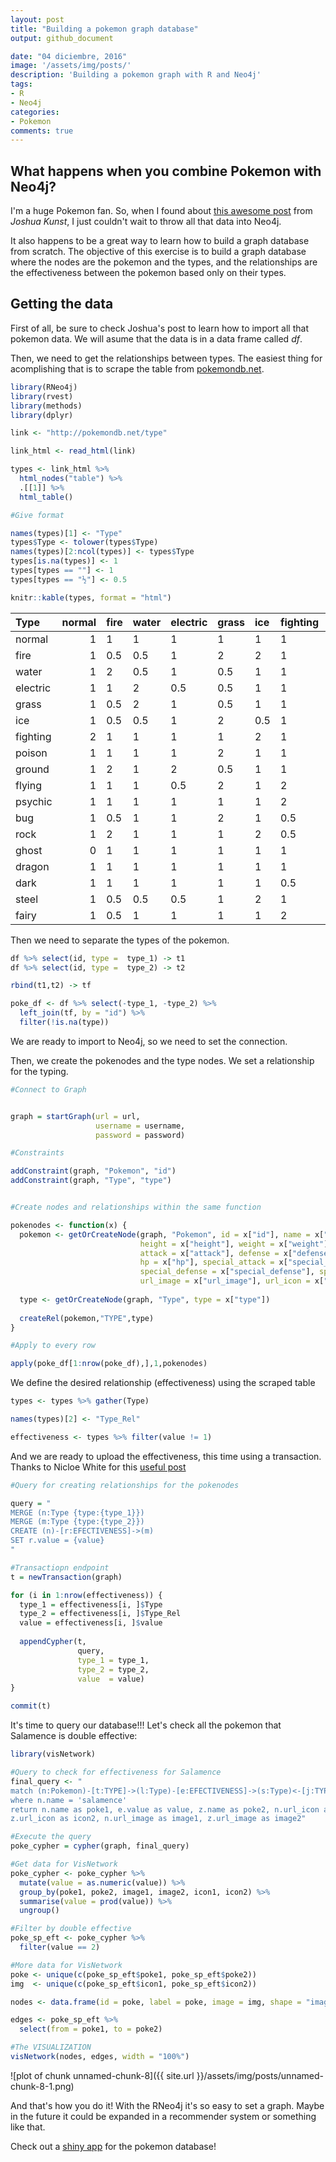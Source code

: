 ```yaml
---
layout: post
title: "Building a pokemon graph database"
output: github_document

date: "04 diciembre, 2016"
image: '/assets/img/posts/'
description: 'Building a pokemon graph with R and Neo4j'
tags:
- R 
- Neo4j 
categories:
- Pokemon
comments: true
---
```




## What happens when you combine Pokemon with Neo4j?

I'm a huge Pokemon fan. So, when I found about [this awesome post](http://jkunst.com/r/pokemon-visualize-em-all/) from *Joshua Kunst*, I just couldn't wait to throw all that data into Neo4j.

It also happens to be a great way to learn how to build a graph database from scratch. The objective of this exercise is to build a graph database where the nodes are the pokemon and the types, and the relationships are the effectiveness between the pokemon based only on their types.


## Getting the data

First of all, be sure to check Joshua's post to learn how to import all that pokemon data. We will asume that the data is in a data frame called *df*.

Then, we need to get the relationships between types. The easiest thing for acomplishing that is to scrape the table from [pokemondb.net](http://pokemondb.net/type).


```r
library(RNeo4j)
library(rvest)
library(methods)
library(dplyr)

link <- "http://pokemondb.net/type"

link_html <- read_html(link)

types <- link_html %>%
  html_nodes("table") %>%
  .[[1]] %>%
  html_table()

#Give format

names(types)[1] <- "Type"
types$Type <- tolower(types$Type)
names(types)[2:ncol(types)] <- types$Type
types[is.na(types)] <- 1
types[types == ""] <- 1
types[types == "½"] <- 0.5

knitr::kable(types, format = "html")
```

<table>
 <thead>
  <tr>
   <th style="text-align:left;"> Type </th>
   <th style="text-align:right;"> normal </th>
   <th style="text-align:left;"> fire </th>
   <th style="text-align:left;"> water </th>
   <th style="text-align:left;"> electric </th>
   <th style="text-align:left;"> grass </th>
   <th style="text-align:left;"> ice </th>
   <th style="text-align:left;"> fighting </th>
   <th style="text-align:left;"> poison </th>
   <th style="text-align:left;"> ground </th>
   <th style="text-align:left;"> flying </th>
   <th style="text-align:left;"> psychic </th>
   <th style="text-align:left;"> bug </th>
   <th style="text-align:left;"> rock </th>
   <th style="text-align:left;"> ghost </th>
   <th style="text-align:left;"> dragon </th>
   <th style="text-align:left;"> dark </th>
   <th style="text-align:left;"> steel </th>
   <th style="text-align:left;"> fairy </th>
  </tr>
 </thead>
<tbody>
  <tr>
   <td style="text-align:left;"> normal </td>
   <td style="text-align:right;"> 1 </td>
   <td style="text-align:left;"> 1 </td>
   <td style="text-align:left;"> 1 </td>
   <td style="text-align:left;"> 1 </td>
   <td style="text-align:left;"> 1 </td>
   <td style="text-align:left;"> 1 </td>
   <td style="text-align:left;"> 1 </td>
   <td style="text-align:left;"> 1 </td>
   <td style="text-align:left;"> 1 </td>
   <td style="text-align:left;"> 1 </td>
   <td style="text-align:left;"> 1 </td>
   <td style="text-align:left;"> 1 </td>
   <td style="text-align:left;"> 0.5 </td>
   <td style="text-align:left;"> 0 </td>
   <td style="text-align:left;"> 1 </td>
   <td style="text-align:left;"> 1 </td>
   <td style="text-align:left;"> 0.5 </td>
   <td style="text-align:left;"> 1 </td>
  </tr>
  <tr>
   <td style="text-align:left;"> fire </td>
   <td style="text-align:right;"> 1 </td>
   <td style="text-align:left;"> 0.5 </td>
   <td style="text-align:left;"> 0.5 </td>
   <td style="text-align:left;"> 1 </td>
   <td style="text-align:left;"> 2 </td>
   <td style="text-align:left;"> 2 </td>
   <td style="text-align:left;"> 1 </td>
   <td style="text-align:left;"> 1 </td>
   <td style="text-align:left;"> 1 </td>
   <td style="text-align:left;"> 1 </td>
   <td style="text-align:left;"> 1 </td>
   <td style="text-align:left;"> 2 </td>
   <td style="text-align:left;"> 0.5 </td>
   <td style="text-align:left;"> 1 </td>
   <td style="text-align:left;"> 0.5 </td>
   <td style="text-align:left;"> 1 </td>
   <td style="text-align:left;"> 2 </td>
   <td style="text-align:left;"> 1 </td>
  </tr>
  <tr>
   <td style="text-align:left;"> water </td>
   <td style="text-align:right;"> 1 </td>
   <td style="text-align:left;"> 2 </td>
   <td style="text-align:left;"> 0.5 </td>
   <td style="text-align:left;"> 1 </td>
   <td style="text-align:left;"> 0.5 </td>
   <td style="text-align:left;"> 1 </td>
   <td style="text-align:left;"> 1 </td>
   <td style="text-align:left;"> 1 </td>
   <td style="text-align:left;"> 2 </td>
   <td style="text-align:left;"> 1 </td>
   <td style="text-align:left;"> 1 </td>
   <td style="text-align:left;"> 1 </td>
   <td style="text-align:left;"> 2 </td>
   <td style="text-align:left;"> 1 </td>
   <td style="text-align:left;"> 0.5 </td>
   <td style="text-align:left;"> 1 </td>
   <td style="text-align:left;"> 1 </td>
   <td style="text-align:left;"> 1 </td>
  </tr>
  <tr>
   <td style="text-align:left;"> electric </td>
   <td style="text-align:right;"> 1 </td>
   <td style="text-align:left;"> 1 </td>
   <td style="text-align:left;"> 2 </td>
   <td style="text-align:left;"> 0.5 </td>
   <td style="text-align:left;"> 0.5 </td>
   <td style="text-align:left;"> 1 </td>
   <td style="text-align:left;"> 1 </td>
   <td style="text-align:left;"> 1 </td>
   <td style="text-align:left;"> 0 </td>
   <td style="text-align:left;"> 2 </td>
   <td style="text-align:left;"> 1 </td>
   <td style="text-align:left;"> 1 </td>
   <td style="text-align:left;"> 1 </td>
   <td style="text-align:left;"> 1 </td>
   <td style="text-align:left;"> 0.5 </td>
   <td style="text-align:left;"> 1 </td>
   <td style="text-align:left;"> 1 </td>
   <td style="text-align:left;"> 1 </td>
  </tr>
  <tr>
   <td style="text-align:left;"> grass </td>
   <td style="text-align:right;"> 1 </td>
   <td style="text-align:left;"> 0.5 </td>
   <td style="text-align:left;"> 2 </td>
   <td style="text-align:left;"> 1 </td>
   <td style="text-align:left;"> 0.5 </td>
   <td style="text-align:left;"> 1 </td>
   <td style="text-align:left;"> 1 </td>
   <td style="text-align:left;"> 0.5 </td>
   <td style="text-align:left;"> 2 </td>
   <td style="text-align:left;"> 0.5 </td>
   <td style="text-align:left;"> 1 </td>
   <td style="text-align:left;"> 0.5 </td>
   <td style="text-align:left;"> 2 </td>
   <td style="text-align:left;"> 1 </td>
   <td style="text-align:left;"> 0.5 </td>
   <td style="text-align:left;"> 1 </td>
   <td style="text-align:left;"> 0.5 </td>
   <td style="text-align:left;"> 1 </td>
  </tr>
  <tr>
   <td style="text-align:left;"> ice </td>
   <td style="text-align:right;"> 1 </td>
   <td style="text-align:left;"> 0.5 </td>
   <td style="text-align:left;"> 0.5 </td>
   <td style="text-align:left;"> 1 </td>
   <td style="text-align:left;"> 2 </td>
   <td style="text-align:left;"> 0.5 </td>
   <td style="text-align:left;"> 1 </td>
   <td style="text-align:left;"> 1 </td>
   <td style="text-align:left;"> 2 </td>
   <td style="text-align:left;"> 2 </td>
   <td style="text-align:left;"> 1 </td>
   <td style="text-align:left;"> 1 </td>
   <td style="text-align:left;"> 1 </td>
   <td style="text-align:left;"> 1 </td>
   <td style="text-align:left;"> 2 </td>
   <td style="text-align:left;"> 1 </td>
   <td style="text-align:left;"> 0.5 </td>
   <td style="text-align:left;"> 1 </td>
  </tr>
  <tr>
   <td style="text-align:left;"> fighting </td>
   <td style="text-align:right;"> 2 </td>
   <td style="text-align:left;"> 1 </td>
   <td style="text-align:left;"> 1 </td>
   <td style="text-align:left;"> 1 </td>
   <td style="text-align:left;"> 1 </td>
   <td style="text-align:left;"> 2 </td>
   <td style="text-align:left;"> 1 </td>
   <td style="text-align:left;"> 0.5 </td>
   <td style="text-align:left;"> 1 </td>
   <td style="text-align:left;"> 0.5 </td>
   <td style="text-align:left;"> 0.5 </td>
   <td style="text-align:left;"> 0.5 </td>
   <td style="text-align:left;"> 2 </td>
   <td style="text-align:left;"> 0 </td>
   <td style="text-align:left;"> 1 </td>
   <td style="text-align:left;"> 2 </td>
   <td style="text-align:left;"> 2 </td>
   <td style="text-align:left;"> 0.5 </td>
  </tr>
  <tr>
   <td style="text-align:left;"> poison </td>
   <td style="text-align:right;"> 1 </td>
   <td style="text-align:left;"> 1 </td>
   <td style="text-align:left;"> 1 </td>
   <td style="text-align:left;"> 1 </td>
   <td style="text-align:left;"> 2 </td>
   <td style="text-align:left;"> 1 </td>
   <td style="text-align:left;"> 1 </td>
   <td style="text-align:left;"> 0.5 </td>
   <td style="text-align:left;"> 0.5 </td>
   <td style="text-align:left;"> 1 </td>
   <td style="text-align:left;"> 1 </td>
   <td style="text-align:left;"> 1 </td>
   <td style="text-align:left;"> 0.5 </td>
   <td style="text-align:left;"> 0.5 </td>
   <td style="text-align:left;"> 1 </td>
   <td style="text-align:left;"> 1 </td>
   <td style="text-align:left;"> 0 </td>
   <td style="text-align:left;"> 2 </td>
  </tr>
  <tr>
   <td style="text-align:left;"> ground </td>
   <td style="text-align:right;"> 1 </td>
   <td style="text-align:left;"> 2 </td>
   <td style="text-align:left;"> 1 </td>
   <td style="text-align:left;"> 2 </td>
   <td style="text-align:left;"> 0.5 </td>
   <td style="text-align:left;"> 1 </td>
   <td style="text-align:left;"> 1 </td>
   <td style="text-align:left;"> 2 </td>
   <td style="text-align:left;"> 1 </td>
   <td style="text-align:left;"> 0 </td>
   <td style="text-align:left;"> 1 </td>
   <td style="text-align:left;"> 0.5 </td>
   <td style="text-align:left;"> 2 </td>
   <td style="text-align:left;"> 1 </td>
   <td style="text-align:left;"> 1 </td>
   <td style="text-align:left;"> 1 </td>
   <td style="text-align:left;"> 2 </td>
   <td style="text-align:left;"> 1 </td>
  </tr>
  <tr>
   <td style="text-align:left;"> flying </td>
   <td style="text-align:right;"> 1 </td>
   <td style="text-align:left;"> 1 </td>
   <td style="text-align:left;"> 1 </td>
   <td style="text-align:left;"> 0.5 </td>
   <td style="text-align:left;"> 2 </td>
   <td style="text-align:left;"> 1 </td>
   <td style="text-align:left;"> 2 </td>
   <td style="text-align:left;"> 1 </td>
   <td style="text-align:left;"> 1 </td>
   <td style="text-align:left;"> 1 </td>
   <td style="text-align:left;"> 1 </td>
   <td style="text-align:left;"> 2 </td>
   <td style="text-align:left;"> 0.5 </td>
   <td style="text-align:left;"> 1 </td>
   <td style="text-align:left;"> 1 </td>
   <td style="text-align:left;"> 1 </td>
   <td style="text-align:left;"> 0.5 </td>
   <td style="text-align:left;"> 1 </td>
  </tr>
  <tr>
   <td style="text-align:left;"> psychic </td>
   <td style="text-align:right;"> 1 </td>
   <td style="text-align:left;"> 1 </td>
   <td style="text-align:left;"> 1 </td>
   <td style="text-align:left;"> 1 </td>
   <td style="text-align:left;"> 1 </td>
   <td style="text-align:left;"> 1 </td>
   <td style="text-align:left;"> 2 </td>
   <td style="text-align:left;"> 2 </td>
   <td style="text-align:left;"> 1 </td>
   <td style="text-align:left;"> 1 </td>
   <td style="text-align:left;"> 0.5 </td>
   <td style="text-align:left;"> 1 </td>
   <td style="text-align:left;"> 1 </td>
   <td style="text-align:left;"> 1 </td>
   <td style="text-align:left;"> 1 </td>
   <td style="text-align:left;"> 0 </td>
   <td style="text-align:left;"> 0.5 </td>
   <td style="text-align:left;"> 1 </td>
  </tr>
  <tr>
   <td style="text-align:left;"> bug </td>
   <td style="text-align:right;"> 1 </td>
   <td style="text-align:left;"> 0.5 </td>
   <td style="text-align:left;"> 1 </td>
   <td style="text-align:left;"> 1 </td>
   <td style="text-align:left;"> 2 </td>
   <td style="text-align:left;"> 1 </td>
   <td style="text-align:left;"> 0.5 </td>
   <td style="text-align:left;"> 0.5 </td>
   <td style="text-align:left;"> 1 </td>
   <td style="text-align:left;"> 0.5 </td>
   <td style="text-align:left;"> 2 </td>
   <td style="text-align:left;"> 1 </td>
   <td style="text-align:left;"> 1 </td>
   <td style="text-align:left;"> 0.5 </td>
   <td style="text-align:left;"> 1 </td>
   <td style="text-align:left;"> 2 </td>
   <td style="text-align:left;"> 0.5 </td>
   <td style="text-align:left;"> 0.5 </td>
  </tr>
  <tr>
   <td style="text-align:left;"> rock </td>
   <td style="text-align:right;"> 1 </td>
   <td style="text-align:left;"> 2 </td>
   <td style="text-align:left;"> 1 </td>
   <td style="text-align:left;"> 1 </td>
   <td style="text-align:left;"> 1 </td>
   <td style="text-align:left;"> 2 </td>
   <td style="text-align:left;"> 0.5 </td>
   <td style="text-align:left;"> 1 </td>
   <td style="text-align:left;"> 0.5 </td>
   <td style="text-align:left;"> 2 </td>
   <td style="text-align:left;"> 1 </td>
   <td style="text-align:left;"> 2 </td>
   <td style="text-align:left;"> 1 </td>
   <td style="text-align:left;"> 1 </td>
   <td style="text-align:left;"> 1 </td>
   <td style="text-align:left;"> 1 </td>
   <td style="text-align:left;"> 0.5 </td>
   <td style="text-align:left;"> 1 </td>
  </tr>
  <tr>
   <td style="text-align:left;"> ghost </td>
   <td style="text-align:right;"> 0 </td>
   <td style="text-align:left;"> 1 </td>
   <td style="text-align:left;"> 1 </td>
   <td style="text-align:left;"> 1 </td>
   <td style="text-align:left;"> 1 </td>
   <td style="text-align:left;"> 1 </td>
   <td style="text-align:left;"> 1 </td>
   <td style="text-align:left;"> 1 </td>
   <td style="text-align:left;"> 1 </td>
   <td style="text-align:left;"> 1 </td>
   <td style="text-align:left;"> 2 </td>
   <td style="text-align:left;"> 1 </td>
   <td style="text-align:left;"> 1 </td>
   <td style="text-align:left;"> 2 </td>
   <td style="text-align:left;"> 1 </td>
   <td style="text-align:left;"> 0.5 </td>
   <td style="text-align:left;"> 1 </td>
   <td style="text-align:left;"> 1 </td>
  </tr>
  <tr>
   <td style="text-align:left;"> dragon </td>
   <td style="text-align:right;"> 1 </td>
   <td style="text-align:left;"> 1 </td>
   <td style="text-align:left;"> 1 </td>
   <td style="text-align:left;"> 1 </td>
   <td style="text-align:left;"> 1 </td>
   <td style="text-align:left;"> 1 </td>
   <td style="text-align:left;"> 1 </td>
   <td style="text-align:left;"> 1 </td>
   <td style="text-align:left;"> 1 </td>
   <td style="text-align:left;"> 1 </td>
   <td style="text-align:left;"> 1 </td>
   <td style="text-align:left;"> 1 </td>
   <td style="text-align:left;"> 1 </td>
   <td style="text-align:left;"> 1 </td>
   <td style="text-align:left;"> 2 </td>
   <td style="text-align:left;"> 1 </td>
   <td style="text-align:left;"> 0.5 </td>
   <td style="text-align:left;"> 0 </td>
  </tr>
  <tr>
   <td style="text-align:left;"> dark </td>
   <td style="text-align:right;"> 1 </td>
   <td style="text-align:left;"> 1 </td>
   <td style="text-align:left;"> 1 </td>
   <td style="text-align:left;"> 1 </td>
   <td style="text-align:left;"> 1 </td>
   <td style="text-align:left;"> 1 </td>
   <td style="text-align:left;"> 0.5 </td>
   <td style="text-align:left;"> 1 </td>
   <td style="text-align:left;"> 1 </td>
   <td style="text-align:left;"> 1 </td>
   <td style="text-align:left;"> 2 </td>
   <td style="text-align:left;"> 1 </td>
   <td style="text-align:left;"> 1 </td>
   <td style="text-align:left;"> 2 </td>
   <td style="text-align:left;"> 1 </td>
   <td style="text-align:left;"> 0.5 </td>
   <td style="text-align:left;"> 1 </td>
   <td style="text-align:left;"> 0.5 </td>
  </tr>
  <tr>
   <td style="text-align:left;"> steel </td>
   <td style="text-align:right;"> 1 </td>
   <td style="text-align:left;"> 0.5 </td>
   <td style="text-align:left;"> 0.5 </td>
   <td style="text-align:left;"> 0.5 </td>
   <td style="text-align:left;"> 1 </td>
   <td style="text-align:left;"> 2 </td>
   <td style="text-align:left;"> 1 </td>
   <td style="text-align:left;"> 1 </td>
   <td style="text-align:left;"> 1 </td>
   <td style="text-align:left;"> 1 </td>
   <td style="text-align:left;"> 1 </td>
   <td style="text-align:left;"> 1 </td>
   <td style="text-align:left;"> 2 </td>
   <td style="text-align:left;"> 1 </td>
   <td style="text-align:left;"> 1 </td>
   <td style="text-align:left;"> 1 </td>
   <td style="text-align:left;"> 0.5 </td>
   <td style="text-align:left;"> 2 </td>
  </tr>
  <tr>
   <td style="text-align:left;"> fairy </td>
   <td style="text-align:right;"> 1 </td>
   <td style="text-align:left;"> 0.5 </td>
   <td style="text-align:left;"> 1 </td>
   <td style="text-align:left;"> 1 </td>
   <td style="text-align:left;"> 1 </td>
   <td style="text-align:left;"> 1 </td>
   <td style="text-align:left;"> 2 </td>
   <td style="text-align:left;"> 0.5 </td>
   <td style="text-align:left;"> 1 </td>
   <td style="text-align:left;"> 1 </td>
   <td style="text-align:left;"> 1 </td>
   <td style="text-align:left;"> 1 </td>
   <td style="text-align:left;"> 1 </td>
   <td style="text-align:left;"> 1 </td>
   <td style="text-align:left;"> 2 </td>
   <td style="text-align:left;"> 2 </td>
   <td style="text-align:left;"> 0.5 </td>
   <td style="text-align:left;"> 1 </td>
  </tr>
</tbody>
</table>

Then we need to separate the types of the pokemon.


```r
df %>% select(id, type =  type_1) -> t1
df %>% select(id, type =  type_2) -> t2

rbind(t1,t2) -> tf

poke_df <- df %>% select(-type_1, -type_2) %>% 
  left_join(tf, by = "id") %>% 
  filter(!is.na(type))
```
We are ready to import to Neo4j, so we need to set the connection.




Then, we create the pokenodes and the type nodes. We set a relationship for the typing.



```r
#Connect to Graph


graph = startGraph(url = url,
                   username = username,
                   password = password)

#Constraints

addConstraint(graph, "Pokemon", "id")
addConstraint(graph, "Type", "type")


#Create nodes and relationships within the same function

pokenodes <- function(x) {
  pokemon <- getOrCreateNode(graph, "Pokemon", id = x["id"], name = x["pokemon"],
                             height = x["height"], weight = x["weight"],
                             attack = x["attack"], defense = x["defense"],
                             hp = x["hp"], special_attack = x["special_attack"],
                             special_defense = x["special_defense"], speed = x["speed"],
                             url_image = x["url_image"], url_icon = x["url_icon"])
  
  type <- getOrCreateNode(graph, "Type", type = x["type"])
  
  createRel(pokemon,"TYPE",type)
}

#Apply to every row

apply(poke_df[1:nrow(poke_df),],1,pokenodes)
```

We define the desired relationship (effectiveness) using the scraped table



```r
types <- types %>% gather(Type)

names(types)[2] <- "Type_Rel"

effectiveness <- types %>% filter(value != 1)
```

And we are ready to upload the effectiveness, this time using a transaction. Thanks to Nicloe White for this [useful post](https://nicolewhite.github.io/2014/09/30/upload-last-fm-rneo4j-transaction.html)


```r
#Query for creating relationships for the pokenodes

query = "
MERGE (n:Type {type:{type_1}})
MERGE (m:Type {type:{type_2}})
CREATE (n)-[r:EFECTIVENESS]->(m)
SET r.value = {value}
"

#Transactiopn endpoint
t = newTransaction(graph)

for (i in 1:nrow(effectiveness)) {
  type_1 = effectiveness[i, ]$Type
  type_2 = effectiveness[i, ]$Type_Rel
  value = effectiveness[i, ]$value
  
  appendCypher(t, 
               query, 
               type_1 = type_1, 
               type_2 = type_2, 
               value  = value)
}

commit(t)
```

It's time to query our database!!! Let's check all the pokemon that Salamence is double effective:




```r
library(visNetwork)

#Query to check for effectiveness for Salamence
final_query <- "
match (n:Pokemon)-[t:TYPE]->(l:Type)-[e:EFECTIVENESS]->(s:Type)<-[j:TYPE]-(z:Pokemon) 
where n.name = 'salamence' 
return n.name as poke1, e.value as value, z.name as poke2, n.url_icon as icon1,
z.url_icon as icon2, n.url_image as image1, z.url_image as image2"

#Execute the query
poke_cypher = cypher(graph, final_query)

#Get data for VisNetwork
poke_cypher <- poke_cypher %>%
  mutate(value = as.numeric(value)) %>%
  group_by(poke1, poke2, image1, image2, icon1, icon2) %>%
  summarise(value = prod(value)) %>%
  ungroup()

#Filter by double effective
poke_sp_eft <- poke_cypher %>%
  filter(value == 2)

#More data for VisNetwork
poke <- unique(c(poke_sp_eft$poke1, poke_sp_eft$poke2))
img  <- unique(c(poke_sp_eft$icon1, poke_sp_eft$icon2))

nodes <- data.frame(id = poke, label = poke, image = img, shape = "image")

edges <- poke_sp_eft %>%
  select(from = poke1, to = poke2)

#The VISUALIZATION
visNetwork(nodes, edges, width = "100%")
```

![plot of chunk unnamed-chunk-8]({{ site.url }}/assets/img/posts/unnamed-chunk-8-1.png)

And that's how you do it! With the RNeo4j it's so easy to set a graph. Maybe in the future it could be expanded in a recommender system or something like that.

Check out a [shiny app](https://jean-arreola.shinyapps.io/Pokemon_Effectiveness/) for the pokemon database! 


